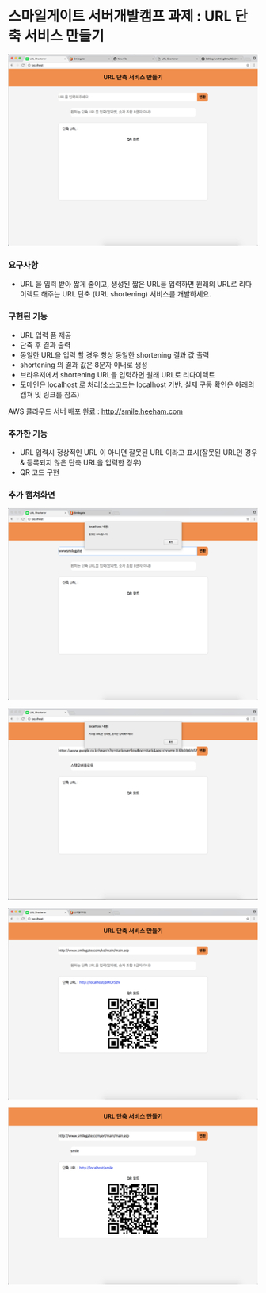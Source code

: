 # 스마일게이트 서버개발캠프 과제 : URL 단축 서비스 만들기

![main](./0.png)

### 요구사항
- URL 을 입력 받아 짧게 줄이고, 생성된 짧은 URL을 입력하면 원래의 URL로 리다이렉트 해주는 URL 단축 (URL shortening) 서비스를 개발하세요.

### 구현된 기능
- URL 입력 폼 제공
- 단축 후 결과 출력
- 동일한 URL을 입력 할 경우 항상 동일한 shortening 결과 값 출력
- shortening 의 결과 값은 8문자 이내로 생성
- 브라우저에서 shortening URL을 입력하면 원래 URL로 리다이렉트
- 도메인은 localhost 로 처리(소스코드는 localhost 기반. 실제 구동 확인은 아래의 캡쳐 및 링크를 참조)

AWS 클라우드 서버 배포 완료 : <a href="http://smile.heeham.com" target="_blank">http://smile.heeham.com</a>

### 추가한 기능
- URL 입력시 정상적인 URL 이 아니면 잘못된 URL 이라고 표시(잘못된 URL인 경우 & 등록되지 않은 단축 URL을 입력한 경우)
- QR 코드 구현

### 추가 캡쳐화면
![error1](./1.png)

![error2](./2.png)

![default](./3.png)

![custom](./4.png)

